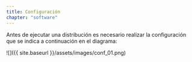 ```yaml
---
title: Configuración
chapter: "software"
---
```


Antes de ejecutar una distribución es necesario realizar la configuración que se indica a continuación en el diagrama:

![]({{ site.baseurl }}/assets/images/conf_01.png)
